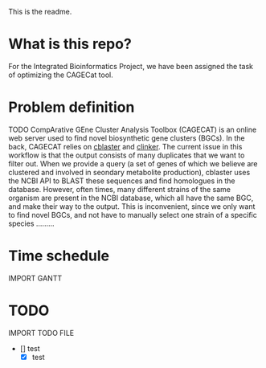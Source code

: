 This is the readme.

# What is this repo?
For the Integrated Bioinformatics Project, we have been assigned the task of optimizing the CAGECat tool.


# Problem definition
TODO
CompArative GEne Cluster Analysis Toolbox (CAGECAT) is an online web server used to find novel biosynthetic gene clusters 
(BGCs). In the back, CAGECAT relies on [cblaster](https://github.com/gamcil/cblaster) and [clinker](https://github.com/gamcil/clinker).
The current issue in this workflow is that the output consists of many duplicates that we want to filter out. When we provide
a query (a set of genes of which we believe are clustered and involved in seondary metabolite production), cblaster uses
the NCBI API to BLAST these sequences and find homologues in the database. However, often times, many different strains of
the same organism are present in the NCBI database, which all have the same BGC, and make their way to the output. 
This is inconvenient, since we only want to find novel BGCs, and not have to manually select one strain of a specific species
......... 


# Time schedule
IMPORT GANTT

# TODO
IMPORT TODO FILE
- [] test
	- [x] test
